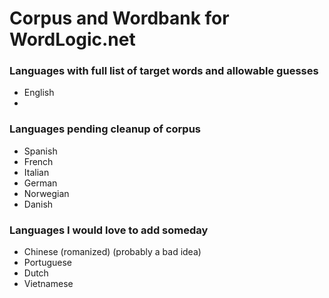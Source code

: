 # Corpus and Wordbank for WordLogic.net

### Languages with full list of target words and allowable guesses
- English
-

### Languages pending cleanup of corpus
- Spanish
- French
- Italian
- German
- Norwegian
- Danish

### Languages I would love to add someday
- Chinese (romanized) (probably a bad idea)
- Portuguese
- Dutch
- Vietnamese